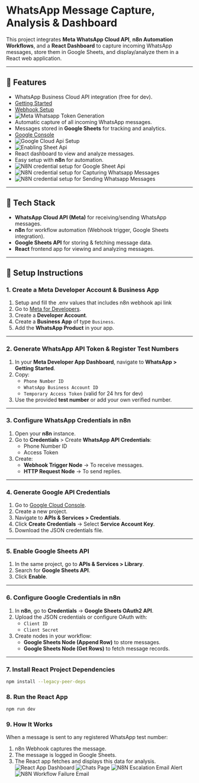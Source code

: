 # WhatsApp Message Capture, Analysis & Dashboard

This project integrates **Meta WhatsApp Cloud API**, **n8n Automation Workflows**, and a **React Dashboard** to capture incoming WhatsApp messages, store them in Google Sheets, and display/analyze them in a React web application.  

---

## 🚀 Features

- WhatsApp Business Cloud API integration (free for dev).
- [Getting Started](https://developers.facebook.com/docs/whatsapp/cloud-api/get-started)
- [Webhook Setup](https://developers.facebook.com/docs/whatsapp/cloud-api/guides/set-up-whatsapp-echo-bot)
- ![Meta Whatsapp Token Generation](./screenshots/meta-dev-whatsapp-app-setup-and-token-generation.png)
- Automatic capture of all incoming WhatsApp messages.
- Messages stored in **Google Sheets** for tracking and analytics.
- [Google Console](https://console.cloud.google.com/)
- ![Google Cloud Api Setup](./screenshots/google-cloud-client-detail-generation.png)
- ![Enabling Sheet Api](./screenshots/enabling-google-sheet-api.png)
- React dashboard to view and analyze messages.
- Easy setup with **n8n** for automation.
- ![N8N credential setup for Google Sheet Api](./screenshots/n8n-credential-setup-for-google-sheet-apis.png)
- ![N8N credential setup for Capturing Whatsapp Messages](./screenshots/n8n-whatsapp-credential-setup-for-caturing-messages.png)
- ![N8N credential setup for Sending Whatsapp Messages](./screenshots/n8n-crendential-setup-for-sending-whatsapp-token.png)
---

## 📂 Tech Stack

- **WhatsApp Cloud API (Meta)** for receiving/sending WhatsApp messages.  
- **n8n** for workflow automation (Webhook trigger, Google Sheets integration).  
- **Google Sheets API** for storing & fetching message data.  
- **React** frontend app for viewing and analyzing messages.  

---

## 🔧 Setup Instructions

### 1. Create a Meta Developer Account & Business App
1. Setup and fill the .env values that includes n8n webhook api link
2. Go to [Meta for Developers](https://developers.facebook.com/).  
3. Create a **Developer Account**.  
4. Create a **Business App** of type `Business`.  
5. Add the **WhatsApp Product** in your app.

---

### 2. Generate WhatsApp API Token & Register Test Numbers
1. In your **Meta Developer App Dashboard**, navigate to **WhatsApp > Getting Started**.  
2. Copy:
   - `Phone Number ID`
   - `WhatsApp Business Account ID`
   - `Temporary Access Token` (valid for 24 hrs for dev)
3. Use the provided **test number** or add your own verified number.

---

### 3. Configure WhatsApp Credentials in n8n
1. Open your **n8n** instance.  
2. Go to **Credentials** > Create **WhatsApp API Credentials**:
   - Phone Number ID
   - Access Token
3. Create:
   - **Webhook Trigger Node** → To receive messages.
   - **HTTP Request Node** → To send replies.

---

### 4. Generate Google API Credentials
1. Go to [Google Cloud Console](https://console.cloud.google.com/).  
2. Create a new project.  
3. Navigate to **APIs & Services > Credentials**.  
4. Click **Create Credentials** → Select **Service Account Key**.  
5. Download the JSON credentials file.

---

### 5. Enable Google Sheets API
1. In the same project, go to **APIs & Services > Library**.  
2. Search for **Google Sheets API**.  
3. Click **Enable**.

---

### 6. Configure Google Credentials in n8n
1. In **n8n**, go to **Credentials** → **Google Sheets OAuth2 API**.  
2. Upload the JSON credentials or configure OAuth with:
   - `Client ID`
   - `Client Secret`
3. Create nodes in your workflow:
   - **Google Sheets Node (Append Row)** to store messages.
   - **Google Sheets Node (Get Rows)** to fetch message records.

---

### 7. Install React Project Dependencies
```bash
npm install --legacy-peer-deps
```

### 8. Run the React App
```bash
npm run dev
```
### 9. How It Works
When a message is sent to any registered WhatsApp test number:
1. n8n Webhook captures the message.
2. The message is logged in Google Sheets.
3. The React app fetches and displays this data for analysis.
![React App Dashboard](./screenshots/react-app-dashboard.png)
![Chats Page](./screenshots/messages.png)
![N8N Escalation Email Alert](./screenshots/escalation-email-alert.png)
![N8N Workflow Failure Email](./screenshots/workflow-failure-email-alert.png)